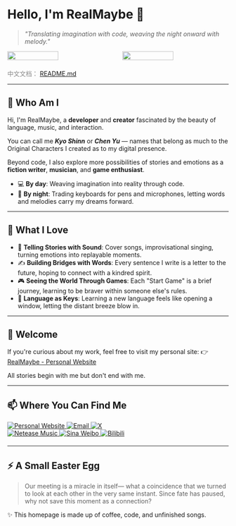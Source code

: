 # Hello, I'm RealMaybe 🌌

> _"Translating imagination with code, weaving the night onward with melody."_

<!-- GitHub Stats -->
<div>
    <div style="
        display: flex;
        justify-content: space-between;
        align-items: flex-start;
        margin-bottom: 20px;
    ">
        <img src="https://github-readme-stats.vercel.app/api/top-langs/?username=RealMaybe&layout=compact&theme=radical&hide_border=true" width="48%" />
        <br/>
        <img src="https://github-readme-stats.vercel.app/api/?username=RealMaybe&theme=radical&hide_border=true&include_all_commits=true&show_icons=true" width="48%" />
    </div>
    <div style="
        margin-top: 20px;
        font-size: 14px;
        color: #888;
    ">
        <span>中文文档：</span>
        <a href="./README.md">README.md</a>
    </div>
</div>

---

## 🧩 Who Am I

Hi, I'm RealMaybe, a **developer** and **creator** fascinated by the beauty of language, music, and interaction.

You can call me **_Kyo Shinn_** or **_Chen Yu_** — names that belong as much to the Original Characters I created as to my digital presence.

Beyond code, I also explore more possibilities of stories and emotions as a **fiction writer**, **musician**, and **game enthusiast**.

-   💻 **By day**: Weaving imagination into reality through code.
-   🌙 **By night**: Trading keyboards for pens and microphones, letting words and melodies carry my dreams forward.

---

## 🎨 What I Love

-   🎵 **Telling Stories with Sound**: Cover songs, improvisational singing, turning emotions into replayable moments.
-   ✍️ **Building Bridges with Words**: Every sentence I write is a letter to the future, hoping to connect with a kindred spirit.
-   🎮 **Seeing the World Through Games**: Each "Start Game" is a brief journey, learning to be braver within someone else's rules.
-   🔐 **Language as Keys**: Learning a new language feels like opening a window, letting the distant breeze blow in.

---

## 🤝 Welcome

If you're curious about my work, feel free to visit my personal site: 👉 [RealMaybe - Personal Website](https://realmaybe.github.io/index)

All stories begin with me but don't end with me.

---

## 📫 Where You Can Find Me

<div style="margin-bottom: 20px;">
    <!-- Row 1: Personal Website, Email, Twitter -->
    <div>
        <a href="https://realmaybe.github.io/index" target="_blank">
            <img src="https://img.shields.io/badge/Personal Website-4285F4?style=for-the-badge&logo=google-chrome&logoColor=white" alt="Personal Website" />
        </a>
        <a href="mailto:realmaybe0429@qq.com" target="_blank">
            <img src="https://img.shields.io/badge/Email-D14836?style=for-the-badge&logo=gmail&logoColor=white" alt="Email" />
        </a>
        <a href="https://x.com/RealMaybe0429" target="_blank">
            <img src="https://img.shields.io/badge/X-black?style=for-the-badge&logo=X&logoColor=white" alt="X" />
        </a>
    </div>
    <!-- Row 2: Netease Music, Weibo, Bilibili -->
    <div>
        <a href="https://music.163.com/#/artist?id=34235427" target="_blank">
            <img src="https://img.shields.io/badge/Netease%20Music-FF0000?style=for-the-badge&logo=netease-music&logoColor=white" alt="Netease Music" />
        </a>
        <a href="https://weibo.com/u/5678690912" target="_blank">
            <img src="https://img.shields.io/badge/Sina%20Weibo-E6162D?style=for-the-badge&logo=sina-weibo&logoColor=white" alt="Sina Weibo" />
        </a>
        <a href="https://space.bilibili.com/175020735" target="_blank">
            <img src="https://img.shields.io/badge/Bilibili-00A1D6?style=for-the-badge&logo=bilibili&logoColor=white" alt="Bilibili" />
        </a>
    </div>
</div>

---

## ⚡ A Small Easter Egg

> Our meeting is a miracle in itself— what a coincidence that we turned to look at each other in the very same instant.
> Since fate has paused, why not save this moment as a connection?

✨ This homepage is made up of coffee, code, and unfinished songs.
